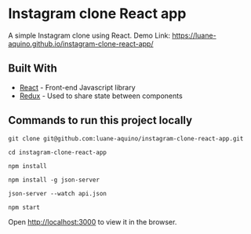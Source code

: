 # Instagram clone React app

A simple Instagram clone using React. Demo Link: https://luane-aquino.github.io/instagram-clone-react-app/

## Built With

* [React](https://reactjs.org/) - Front-end Javascript library
* [Redux](https://redux.js.org/) - Used to share state between components

## Commands to run this project locally

`git clone git@github.com:luane-aquino/instagram-clone-react-app.git`

`cd instagram-clone-react-app`

`npm install`

`npm install -g json-server`

`json-server --watch api.json`

`npm start`

Open [http://localhost:3000](http://localhost:3000) to view it in the browser.
